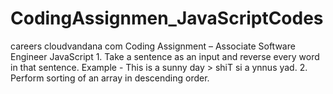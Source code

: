 # CodingAssignmen_JavaScriptCodes
careers cloudvandana com Coding Assignment – Associate Software Engineer
JavaScript 1. Take a sentence as an input and reverse every word in that sentence. Example - This is a sunny day > shiT si a ynnus yad. 2. Perform sorting of an array in descending order.
